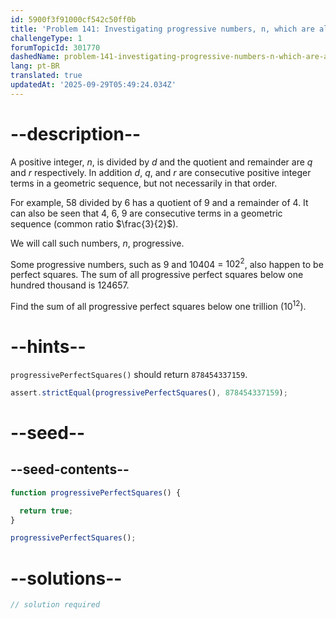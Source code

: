 ```yaml
---
id: 5900f3f91000cf542c50ff0b
title: 'Problem 141: Investigating progressive numbers, n, which are also square'
challengeType: 1
forumTopicId: 301770
dashedName: problem-141-investigating-progressive-numbers-n-which-are-also-square
lang: pt-BR
translated: true
updatedAt: '2025-09-29T05:49:24.034Z'
---
```


# --description--

A positive integer, $n$, is divided by $d$ and the quotient and remainder are $q$ and $r$ respectively. In addition $d$, $q$, and $r$ are consecutive positive integer terms in a geometric sequence, but not necessarily in that order.

For example, 58 divided by 6 has a quotient of 9 and a remainder of 4. It can also be seen that 4, 6, 9 are consecutive terms in a geometric sequence (common ratio $\frac{3}{2}$).

We will call such numbers, $n$, progressive.

Some progressive numbers, such as 9 and 10404 = ${102}^2$, also happen to be perfect squares. The sum of all progressive perfect squares below one hundred thousand is 124657.

Find the sum of all progressive perfect squares below one trillion (${10}^{12}$).

# --hints--

`progressivePerfectSquares()` should return `878454337159`.

```js
assert.strictEqual(progressivePerfectSquares(), 878454337159);
```

# --seed--

## --seed-contents--

```js
function progressivePerfectSquares() {

  return true;
}

progressivePerfectSquares();
```

# --solutions--

```js
// solution required
```
